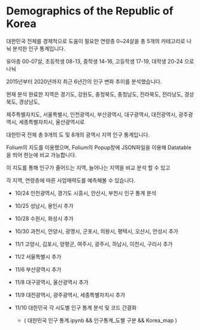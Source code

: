 # Demographics of the Republic of Korea
대한민국 전체를 경제적으로 도움이 필요한 연령층 0~24살을 총 5개의 카테고리로 나눠 분석한 인구 통계입니다.

유아층 00-07살, 초등학생 08-13, 중학생 14-16, 고등학생 17-19, 대학생 20-24 으로 나눠 

2015년부터 2020년까지 최근 6년간의 인구 변화 추이를 분석했습니다.

현재 분석 완료한 지역은 경기도, 강원도, 충청북도, 충청남도, 전라북도, 전라남도, 경상북도, 경상남도, 

제주특별자치도, 서울특별시, 인천광역시, 부산광역시, 대구광역시, 대전광역시, 광주광역시, 세종특별자치시, 울산광역시로 

대한민국 전체 총 9개의 도 및 8개의 광역시 지역 인구 통계입니다.

Folium의 지도를 이용했으며, Folium의 Popup창에 JSON파일을 이용해 Datatable을 띄어 한눈에 비교 가능합니다.

이 지도를 통해 인구가 줄어드는 지역, 늘어나는 지역을 비교 분석 할 수 있고

각 지역, 연령층에 따른 사업매력도를 예측해볼 수 있습니다.

+ 10/24 인천광역시, 경기도 시흥시, 안산시, 부천시 인구 통계 분석

+ 10/25 성남시, 용인시 추가

+ 10/28 수원시, 화성시 추가

+ 10/30 과천시, 안양시, 광명시, 군포시, 의왕시, 평택시, 오산시, 안성시 추가

+ 11/1 고양시, 김포시, 양평군, 여주시, 광주시, 하남시, 이천시, 구리시 추가

+ 11/2 서울특별시 추가

+ 11/6 부산광역시 추가

+ 11/8 대구광역시, 울산광역시 추가

+ 11/9 대전광역시, 광주광역시, 세종특별자치시 추가

+ 11/10 대한민국 각 시도별 인구 통계 분석 및 코드 간결화 
  * ( 대한민국 인구 통계.ipynb && 인구통계_도별 구분 && Korea_map )
